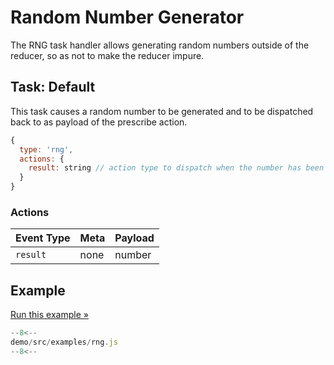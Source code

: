 
# Random Number Generator

The RNG task handler allows generating random numbers outside of the reducer, so as not to make the reducer impure.

## Task: Default

This task causes a random number to be generated and to be dispatched back to as payload of the prescribe action.

```js
{
  type: 'rng',
  actions: {
    result: string // action type to dispatch when the number has been generated
  }
}
```

### Actions

Event Type | Meta | Payload |
-----------|------|---------|
`result` | none | number |

## Example

[Run this example »](/examples/#rng)

```js
--8<--
demo/src/examples/rng.js
--8<--
```
